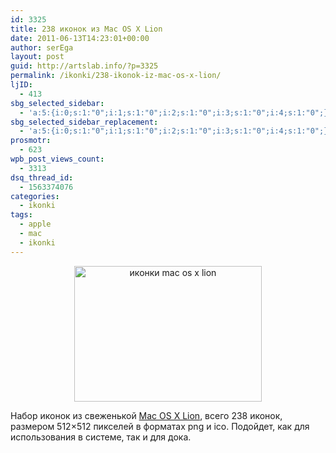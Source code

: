 ```yaml
---
id: 3325
title: 238 иконок из Mac OS X Lion
date: 2011-06-13T14:23:01+00:00
author: serEga
layout: post
guid: http://artslab.info/?p=3325
permalink: /ikonki/238-ikonok-iz-mac-os-x-lion/
ljID:
  - 413
sbg_selected_sidebar:
  - 'a:5:{i:0;s:1:"0";i:1;s:1:"0";i:2;s:1:"0";i:3;s:1:"0";i:4;s:1:"0";}'
sbg_selected_sidebar_replacement:
  - 'a:5:{i:0;s:1:"0";i:1;s:1:"0";i:2;s:1:"0";i:3;s:1:"0";i:4;s:1:"0";}'
prosmotr:
  - 623
wpb_post_views_count:
  - 3313
dsq_thread_id:
  - 1563374076
categories:
  - ikonki
tags:
  - apple
  - mac
  - ikonki
---
```

<center>
  <a href="{{site.img_cdn}}/icons_mac_os_x_lion.png"><img src="{{site.img_cdn}}/icons_mac_os_x_lion-300x217.png" alt="иконки mac os x lion" title="icons_mac_os_x_lion" width="300" height="217" class="alignnone size-medium wp-image-3326" /></a>
</center>

Набор иконок из свеженькой [Mac OS X Lion](http://lordalpha1.deviantart.com/art/Mac-OS-X-Lion-DP4-Icon-Pack-212708369), всего 238 иконок, размером 512&#215;512 пикселей в форматах png и ico. Подойдет, как для использования в системе, так и для дока.